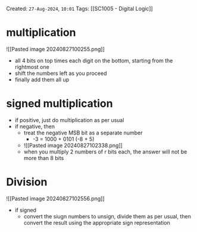 Created: `27-Aug-2024`, `10:01`
Tags: [[SC1005 - Digital Logic]]

# multiplication
![[Pasted image 20240827100255.png]]
- all 4 bits on top times each digit on the bottom, starting from the rightmost one
- shift the numbers left as you proceed
- finally add them all up 

# signed multiplication
- if positive, just do multiplication as per usual
- if negative, then
	- treat the negative MSB bit as a separate number
		- -3  = 1000 + 0101 (-8 + 5)
	- ![[Pasted image 20240827102338.png]]
	- when you multiply 2 numbers of r bits each, the answer will not be more than 8 bits

# Division
![[Pasted image 20240827102556.png]]
- if signed
	- convert the siugn numbers to unsign, divide them as per usual, then convert the result using the appropriate sign representation